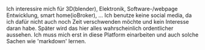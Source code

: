 
Ich interessire mich für 3D(blender), Elektronik, Software-/webpage Entwicklung, smart home(ioBroker), ...
Ich benutze keine social media, da ich dafür nicht auch noch Zeit verschwenden möchte und kein Interesse daran habe.
Später wird das hier alles wahrscheinlich ordentlicher aussehen. Ich muss mich erst in diese Platform einarbeiten und auch solche Sachen wie 'markdown' lernen.
